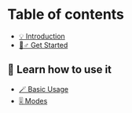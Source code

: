 # Table of contents

* [💡 Introduction](README.md)
* [🏃♂ Get Started](get-started.md)

## 📘 Learn how to use it <a href="#learn" id="learn"></a>

* [🪄 Basic Usage](learn/basic-usage.md)
* [🎚 Modes](learn/modes.md)
